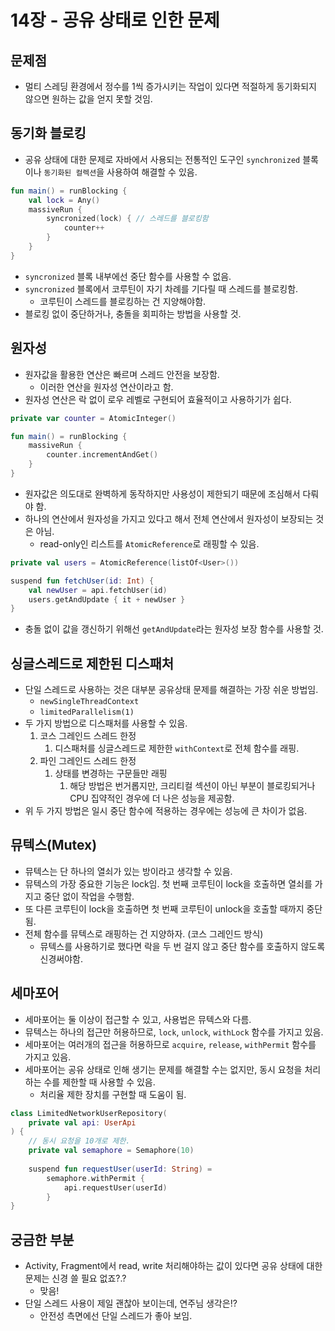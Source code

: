 # 14장 - 공유 상태로 인한 문제

## 문제점

- 멀티 스레딩 환경에서 정수를 1씩 증가시키는 작업이 있다면 적절하게 동기화되지 않으면 원하는 값을 얻지 못할 것임.

## 동기화 블로킹

- 공유 상태에 대한 문제로 자바에서 사용되는 전통적인 도구인 `synchronized` 블록이나 `동기화된 컬렉션`을 사용하여 해결할 수 있음.

```kotlin
fun main() = runBlocking {
    val lock = Any()
    massiveRun {
        syncronized(lock) { // 스레드를 블로킹함
            counter++
        }
    }
}
```

- `syncronized` 블록 내부에선 중단 함수를 사용할 수 없음.
- `syncronized` 블록에서 코루틴이 자기 차례를 기다릴 때 스레드를 블로킹함.
    - 코루틴이 스레드를 블로킹하는 건 지양해야함.
- 블로킹 없이 중단하거나, 충돌을 회피하는 방법을 사용할 것.

## 원자성

- 원자값을 활용한 연산은 빠르며 스레드 안전을 보장함.
    - 이러한 연산을 원자성 연산이라고 함.
- 원자성 연산은 락 없이 로우 레벨로 구현되어 효율적이고 사용하기가 쉽다.

```kotlin
private var counter = AtomicInteger()

fun main() = runBlocking {
    massiveRun {
        counter.incrementAndGet()
    }
}
```

- 원자값은 의도대로 완벽하게 동작하지만 사용성이 제한되기 때문에 조심해서 다뤄야 함.
- 하나의 연산에서 원자성을 가지고 있다고 해서 전체 연산에서 원자성이 보장되는 것은 아님.
    - read-only인 리스트를 `AtomicReference`로 래핑할 수 있음.

```kotlin
private val users = AtomicReference(listOf<User>())

suspend fun fetchUser(id: Int) {
    val newUser = api.fetchUser(id)
    users.getAndUpdate { it + newUser }
}
```

- 충돌 없이 값을 갱신하기 위해선 `getAndUpdate`라는 원자성 보장 함수를 사용할 것.

## 싱글스레드로 제한된 디스패처

- 단일 스레드로 사용하는 것은 대부분 공유상태 문제를 해결하는 가장 쉬운 방법임.
    - `newSingleThreadContext`
    - `limitedParallelism(1)`
- 두 가지 방법으로 디스패처를 사용할 수 있음.
    1. 코스 그레인드 스레드 한정
        1. 디스패처를 싱글스레드로 제한한 `withContext`로 전체 함수를 래핑.
    2. 파인 그레인드 스레드 한정
        1. 상태를 변경하는 구문들만 래핑
            1. 해당 방법은 번거롭지만, 크리티컬 섹션이 아닌 부분이 블로킹되거나 CPU 집약적인 경우에 더 나은 성능을 제공함.
- 위 두 가지 방법은 일시 중단 함수에 적용하는 경우에는 성능에 큰 차이가 없음.

## 뮤텍스(Mutex)

- 뮤텍스는 단 하나의 열쇠가 있는 방이라고 생각할 수 있음.
- 뮤텍스의 가장 중요한 기능은 lock임. 첫 번째 코루틴이 lock을 호출하면 열쇠를 가지고 중단 없이 작업을 수행함.
- 또 다른 코루틴이 lock을 호출하면 첫 번째 코루틴이 unlock을 호출할 때까지 중단됨.
- 전체 함수를 뮤텍스로 래핑하는 건 지양하자. (코스 그레인드 방식)
    - 뮤텍스를 사용하기로 했다면 락을 두 번 걸지 않고 중단 함수를 호출하지 않도록 신경써야함.

## 세마포어

- 세마포어는 둘 이상이 접근할 수 있고, 사용법은 뮤텍스와 다름.
- 뮤텍스는 하나의 접근만 허용하므로, `lock`, `unlock`, `withLock` 함수를 가지고 있음.
- 세마포어는 여러개의 접근을 허용하므로 `acquire`, `release`, `withPermit` 함수를 가지고 있음.
- 세마포어는 공유 상태로 인해 생기는 문제를 해결할 수는 없지만, 동시 요청을 처리하는 수를 제한할 때 사용할 수 있음.
    - 처리율 제한 장치를 구현할 때 도움이 됨.

```kotlin
class LimitedNetworkUserRepository(
    private val api: UserApi
) {
    // 동시 요청을 10개로 제한.
    private val semaphore = Semaphore(10) 
    
    suspend fun requestUser(userId: String) = 
    	semaphore.withPermit {
            api.requestUser(userId)
        }
}
```

## 궁금한 부분

- Activity, Fragment에서 read, write 처리해야하는 값이 있다면 공유 상태에 대한 문제는 신경 쓸 필요 없죠?.?
    - 맞음!
- 단일 스레드 사용이 제일 괜찮아 보이는데, 연주님 생각은!?
    - 안전성 측면에선 단일 스레드가 좋아 보임.
